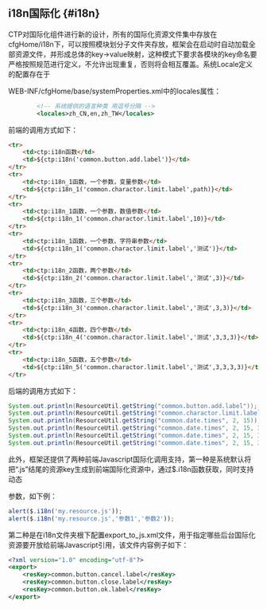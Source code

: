 ## i18n国际化 {#i18n}

CTP对国际化组件进行新的设计，所有的国际化资源文件集中存放在cfgHome/i18n下，可以按照模块划分子文件夹存放，框架会在启动时自动加载全部资源文件，并形成总体的key-&gt;value映射，这种模式下要求各模块的key命名要严格按照规范进行定义，不允许出现重复，否则将会相互覆盖。系统Locale定义的配置存在于

WEB-INF/cfgHome/base/systemProperties.xml中的locales属性：

```xml
        <!-- 系统提供的语言种类 用逗号分隔 -->
        <locales>zh_CN,en,zh_TW</locales>
```

前端的调用方式如下：

```html
<tr>
    <td>ctp:i18n函数</td>
    <td>${ctp:i18n('common.button.add.label')}</td>
</tr>
<tr>
    <td>ctp:i18n_1函数，一个参数，变量参数</td>
    <td>${ctp:i18n_1('common.charactor.limit.label',path)}</td>
</tr>
<tr>
    <td>ctp:i18n_1函数，一个参数，数值参数</td>
    <td>${ctp:i18n_1('common.charactor.limit.label',10)}</td>
</tr>
<tr>
    <td>ctp:i18n_1函数，一个参数，字符串参数</td>
    <td>${ctp:i18n_1('common.charactor.limit.label','测试')}</td>
</tr>
<tr>
    <td>ctp:i18n_2函数，两个参数</td>
    <td>${ctp:i18n_2('common.charactor.limit.label','测试',3)}</td>
</tr>
<tr>
    <td>ctp:i18n_3函数，三个参数</td>
    <td>${ctp:i18n_3('common.charactor.limit.label','测试',3,3)}</td>
</tr>
<tr>
    <td>ctp:i18n_4函数，四个参数</td>
    <td>${ctp:i18n_4('common.charactor.limit.label','测试',3,3,3)}</td>
</tr>
<tr>
    <td>ctp:i18n_5函数，五个参数</td>
    <td>${ctp:i18n_5('common.charactor.limit.label','测试',3,3,3,3)}</td>
</tr>
```

后端的调用方式如下：

```java
System.out.println(ResourceUtil.getString("common.button.add.label"));
System.out.println(ResourceUtil.getString("common.charactor.limit.label", 12));
System.out.println(ResourceUtil.getString("common.date.times", 2, 15));
System.out.println(ResourceUtil.getString("common.date.times", 2, 15, 3));
System.out.println(ResourceUtil.getString("common.date.times", 2, 15, 3, 4));
System.out.println(ResourceUtil.getString("common.date.times", 2, 15, 3, 4, 5));
```

此外，框架还提供了两种前端Javascript国际化调用支持，第一种是系统默认将把“.js”结尾的资源key生成到前端国际化资源中，通过$.i18n函数获取，同时支持动态

参数，如下例：

```js
alert($.i18n('my.resource.js'));
alert($.i18n('my.resource.js','参数1','参数2'));
```

第二种是在i18n文件夹根下配置export\_to\_js.xml文件，用于指定哪些后台国际化资源要开放给前端Javascript引用，该文件内容例子如下：

```xml
<?xml version="1.0" encoding="utf-8"?>
<export>
    <resKey>common.button.cancel.label</resKey>
    <resKey>common.button.close.label</resKey>
    <resKey>common.button.ok.label</resKey>
</export>
```



